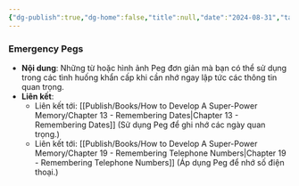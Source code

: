 ```yaml
---
{"dg-publish":true,"dg-home":false,"title":null,"date":"2024-08-31","tags":["#books","#memory","#How_to_Develop_A_Super_Power_Memory"],"Chương":"Chương12","permalink":"/publish/books/how-to-develop-a-super-power-memory/chapter-12-some-pegs-for-emergencies/","dgPassFrontmatter":true,"noteIcon":"","updated":"2025-01-30T14:25:38.189+07:00"}
---
```


### Emergency Pegs

- **Nội dung**: Những từ hoặc hình ảnh Peg đơn giản mà bạn có thể sử dụng trong các tình huống khẩn cấp khi cần nhớ ngay lập tức các thông tin quan trọng.
- **Liên kết**:
    - Liên kết tới: [[Publish/Books/How to Develop A Super-Power Memory/Chapter 13 - Remembering Dates\|Chapter 13 - Remembering Dates]] (Sử dụng Peg để ghi nhớ các ngày quan trọng.)
    - Liên kết tới: [[Publish/Books/How to Develop A Super-Power Memory/Chapter 19 - Remembering Telephone Numbers\|Chapter 19 - Remembering Telephone Numbers]] (Áp dụng Peg để nhớ số điện thoại.)